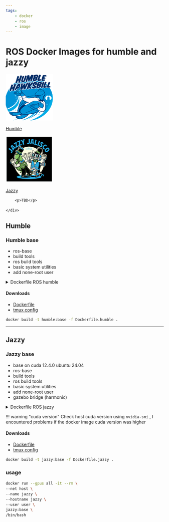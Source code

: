 ```yaml
---
tags:
    - docker
    - ros
    - image
---
```


# ROS Docker Images for humble and jazzy

<div class="grid-container">
    <div class="grid-item">
        <a href="#humble">
        <img src="images/humble.png" width="150" height="150">
        <p>Humble</p>
        </a>
    </div>
    <div class="grid-item">
    <a href="#jazzy">
        <img src="images/jazzy.png" width="150" height="150">
        <p>Jazzy</p>
        </a>
    </div>
    <div class="grid-item">
        
        <p>TBD</p>
        
    </div>
    
</div>

## Humble

### Humble base
- ros-base
- build tools
- ros build tools
- basic system utilities
- add none-root user

<details>
    <summary>Dockerfile ROS humble </summary>

```dockerfile
--8<-- "docs/ROS/dev_environment/ros_docker/code/Dockerfile.humble"
```
</details>

#### Downloads
- [Dockerfile](code/Dockerfile.humble)
- [tmux config](code/.tmux.conf)

```bash title="Build image"
docker build -t humble:base -f Dockerfile.humble .
```

---

## Jazzy

### Jazzy base
- base on cuda 12.4.0 ubuntu 24.04
- ros-base
- build tools
- ros build tools
- basic system utilities
- add none-root user
- gazebo bridge (harmonic)
<details>
    <summary>Dockerfile ROS jazzy </summary>

```dockerfile
--8<-- "docs/ROS/dev_environment/ros_docker/docker_images/code/Dockerfile.jazzy"
```
</details>

!!! warning "cuda version"
    Check host cuda version using `nvidia-smi` , I encountered problems if the docker image cuda version was higher
    
     
#### Downloads
- [Dockerfile](code/Dockerfile.jazzy)
- [tmux config](code/.tmux.conf)

```bash title="Build image"
docker build -t jazzy:base -f Dockerfile.jazzy .
```

### usage

```bash
docker run --gpus all -it --rm \
--net host \
--name jazzy \
--hostname jazzy \
--user user \
jazzy:base \
/bin/bash
```